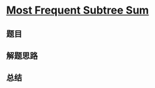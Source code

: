 # [Most Frequent Subtree Sum](https://leetcode.com/problems/most-frequent-subtree-sum/)

## 题目


## 解题思路


## 总结


